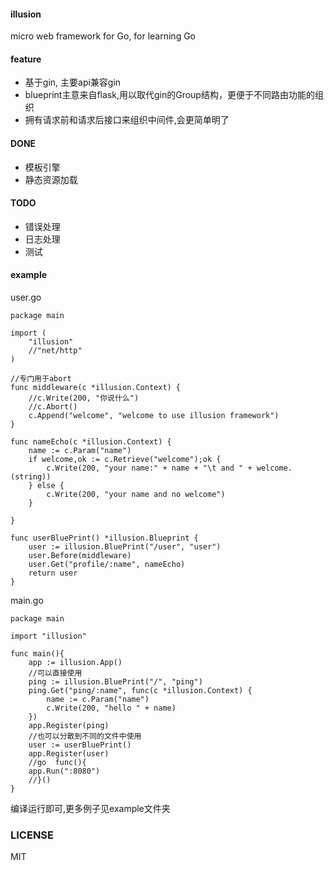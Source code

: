 #### illusion
micro web framework for Go, for learning Go

#### feature
+ 基于gin, 主要api兼容gin
+ blueprint主意来自flask,用以取代gin的Group结构，更便于不同路由功能的组织
+ 拥有请求前和请求后接口来组织中间件,会更简单明了

#### DONE
+ 模板引擎
+ 静态资源加载

#### TODO
+ 错误处理 
+ 日志处理
+ 测试

#### example
user.go

```
package main

import (
	"illusion"
	//"net/http"
)

//专门用于abort
func middleware(c *illusion.Context) {
	//c.Write(200, "你说什么")
	//c.Abort()
	c.Append("welcome", "welcome to use illusion framework")
}

func nameEcho(c *illusion.Context) {
	name := c.Param("name")
	if welcome,ok := c.Retrieve("welcome");ok {
		c.Write(200, "your name:" + name + "\t and " + welcome.(string))
	} else {
		c.Write(200, "your name and no welcome")
	}

}

func userBluePrint() *illusion.Blueprint {
	user := illusion.BluePrint("/user", "user")
	user.Before(middleware)
	user.Get("profile/:name", nameEcho)
	return user
}

```
main.go
```
package main

import "illusion"

func main(){
	app := illusion.App()
	//可以直接使用
	ping := illusion.BluePrint("/", "ping")
	ping.Get("ping/:name", func(c *illusion.Context) {
		name := c.Param("name")
		c.Write(200, "hello " + name)
	})
	app.Register(ping)
	//也可以分散到不同的文件中使用
	user := userBluePrint()
	app.Register(user)
	//go  func(){
	app.Run(":8080")
	//}()
}
```
编译运行即可,更多例子见example文件夹

### LICENSE
MIT 

